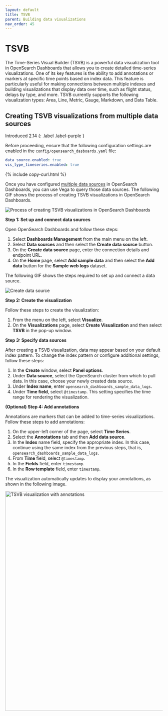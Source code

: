```yaml
---
layout: default
title: TSVB
parent: Building data visualizations
nav_order: 45
---
```


# TSVB

The Time-Series Visual Builder (TSVB) is a powerful data visualization tool in OpenSearch Dashboards that allows you to create detailed time-series visualizations. One of its key features is the ability to add annotations or markers at specific time points based on index data. This feature is particularly useful for making connections between multiple indexes and building visualizations that display data over time, such as flight status, delays by type, and more. TSVB currently supports the following visualization types: Area, Line, Metric, Gauge, Markdown, and Data Table.

## Creating TSVB visualizations from multiple data sources
Introduced 2.14
{: .label .label-purple }

Before proceeding, ensure that the following configuration settings are enabled in the `config/opensearch_dasboards.yaml` file:

```yaml
data_source.enabled: true
vis_type_timeseries.enabled: true
```
{% include copy-curl.html %}

Once you have configured [multiple data sources]({{site.url}}{{site.baseurl}}/dashboards/management/multi-data-sources/) in OpenSearch Dashboards, you can use Vega to query those data sources. The following GIF shows the process of creating TSVB visualizations in OpenSearch Dashboards.

![Process of creating TSVB visualizations in OpenSearch Dashboards]({{site.url}}{{site.baseurl}}/images/dashboards/configure-tsvb.gif)

**Step 1: Set up and connect data sources**

Open OpenSearch Dashboards and follow these steps:

1. Select **Dashboards Management** from the main menu on the left.
2. Select **Data sources** and then select the **Create data source** button.
3. On the **Create data source** page, enter the connection details and endpoint URL.
4. On the **Home** page, select **Add sample data** and then select the **Add data** button for the **Sample web logs** dataset.

The following GIF shows the steps required to set up and connect a data source.

![Create data source]({{site.url}}{{site.baseurl}}/images/dashboards/create-datasource.gif)

**Step 2: Create the visualization**

Follow these steps to create the visualization:

1. From the menu on the left, select **Visualize**.
2. On the **Visualizations** page, select **Create Visualization** and then select **TSVB** in the pop-up window.

**Step 3: Specify data sources**

After creating a TSVB visualization, data may appear based on your default index pattern. To change the index pattern or configure additional settings, follow these steps:

1. In the **Create** window, select **Panel options**.
2. Under **Data source**, select the OpenSearch cluster from which to pull data. In this case, choose your newly created data source.
3. Under **Index name**, enter `opensearch_dashboards_sample_data_logs`.
4. Under **Time field**, select `@timestamp`. This setting specifies the time range for rendering the visualization.

**(Optional) Step 4: Add annotations**

Annotations are markers that can be added to time-series visualizations. Follow these steps to add annotations:

1. On the upper-left corner of the page, select **Time Series**.
2. Select the **Annotations** tab and then **Add data source**.
3. In the **Index** name field, specify the appropriate index. In this case, continue using the same index from the previous steps, that is, `opensearch_dashboards_sample_data_logs`.
4. From **Time** field, select `@timestamp`.
5. In the **Fields** field, enter `timestamp`.
6. In the **Row template** field, enter `timestamp`.

The visualization automatically updates to display your annotations, as shown in the following image.

  <img src="{{site.url}}{{site.baseurl}}/images/dashboards/tsvb-with-annotations.png" alt="TSVB visualization with annotations" width="700"/>
